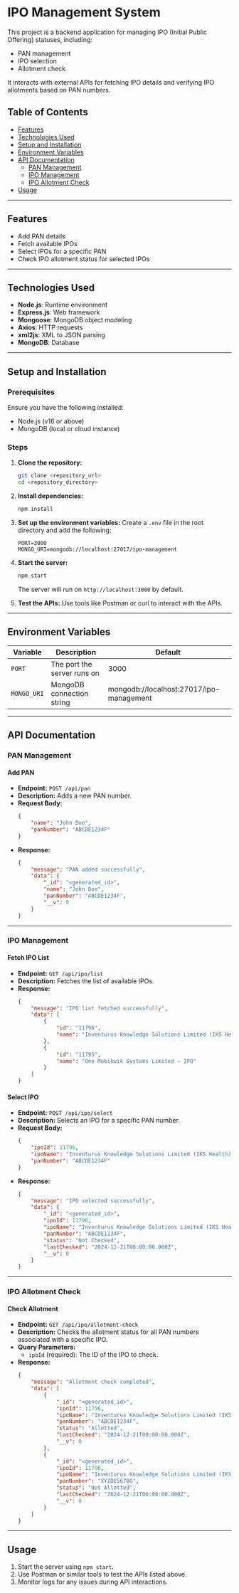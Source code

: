 # IPO Management System

This project is a backend application for managing IPO (Initial Public Offering) statuses, including:
- PAN management
- IPO selection
- Allotment check

It interacts with external APIs for fetching IPO details and verifying IPO allotments based on PAN numbers.

## Table of Contents

- [Features](#features)
- [Technologies Used](#technologies-used)
- [Setup and Installation](#setup-and-installation)
- [Environment Variables](#environment-variables)
- [API Documentation](#api-documentation)
  - [PAN Management](#pan-management)
  - [IPO Management](#ipo-management)
  - [IPO Allotment Check](#ipo-allotment-check)
- [Usage](#usage)

---

## Features
- Add PAN details
- Fetch available IPOs
- Select IPOs for a specific PAN
- Check IPO allotment status for selected IPOs

---

## Technologies Used
- **Node.js**: Runtime environment
- **Express.js**: Web framework
- **Mongoose**: MongoDB object modeling
- **Axios**: HTTP requests
- **xml2js**: XML to JSON parsing
- **MongoDB**: Database

---

## Setup and Installation

### Prerequisites
Ensure you have the following installed:
- Node.js (v16 or above)
- MongoDB (local or cloud instance)

### Steps

1. **Clone the repository:**
   ```bash
   git clone <repository_url>
   cd <repository_directory>
   ```

2. **Install dependencies:**
   ```bash
   npm install
   ```

3. **Set up the environment variables:**
   Create a `.env` file in the root directory and add the following:
   ```env
   PORT=3000
   MONGO_URI=mongodb://localhost:27017/ipo-management
   ```

4. **Start the server:**
   ```bash
   npm start
   ```
   The server will run on `http://localhost:3000` by default.

5. **Test the APIs:**
   Use tools like Postman or curl to interact with the APIs.

---

## Environment Variables

| Variable    | Description                      | Default                     |
|-------------|----------------------------------|-----------------------------|
| `PORT`      | The port the server runs on      | 3000                        |
| `MONGO_URI` | MongoDB connection string        | mongodb://localhost:27017/ipo-management |

---

## API Documentation

### PAN Management

#### Add PAN
- **Endpoint:** `POST /api/pan`
- **Description:** Adds a new PAN number.
- **Request Body:**
  ```json
  {
      "name": "John Doe",
      "panNumber": "ABCDE1234F"
  }
  ```
- **Response:**
  ```json
  {
      "message": "PAN added successfully",
      "data": {
          "_id": "<generated_id>",
          "name": "John Doe",
          "panNumber": "ABCDE1234F",
          "__v": 0
      }
  }
  ```

---

### IPO Management

#### Fetch IPO List
- **Endpoint:** `GET /api/ipo/list`
- **Description:** Fetches the list of available IPOs.
- **Response:**
  ```json
  {
      "message": "IPO list fetched successfully",
      "data": [
          {
              "id": "11796",
              "name": "Inventurus Knowledge Solutions Limited (IKS Health) - IPO"
          },
          {
              "id": "11795",
              "name": "One Mobikwik Systems Limited – IPO"
          }
      ]
  }
  ```

#### Select IPO
- **Endpoint:** `POST /api/ipo/select`
- **Description:** Selects an IPO for a specific PAN number.
- **Request Body:**
  ```json
  {
      "ipoId": 11796,
      "ipoName": "Inventurus Knowledge Solutions Limited (IKS Health) - IPO",
      "panNumber": "ABCDE1234F"
  }
  ```
- **Response:**
  ```json
  {
      "message": "IPO selected successfully",
      "data": {
          "_id": "<generated_id>",
          "ipoId": 11796,
          "ipoName": "Inventurus Knowledge Solutions Limited (IKS Health) - IPO",
          "panNumber": "ABCDE1234F",
          "status": "Not Checked",
          "lastChecked": "2024-12-21T00:00:00.000Z",
          "__v": 0
      }
  }
  ```

---

### IPO Allotment Check

#### Check Allotment
- **Endpoint:** `GET /api/ipo/allotment-check`
- **Description:** Checks the allotment status for all PAN numbers associated with a specific IPO.
- **Query Parameters:**
  - `ipoId` (required): The ID of the IPO to check.
- **Response:**
  ```json
  {
      "message": "Allotment check completed",
      "data": [
          {
              "_id": "<generated_id>",
              "ipoId": 11796,
              "ipoName": "Inventurus Knowledge Solutions Limited (IKS Health) - IPO",
              "panNumber": "ABCDE1234F",
              "status": "Allotted",
              "lastChecked": "2024-12-21T00:00:00.000Z",
              "__v": 0
          },
          {
              "_id": "<generated_id>",
              "ipoId": 11796,
              "ipoName": "Inventurus Knowledge Solutions Limited (IKS Health) - IPO",
              "panNumber": "XYZDE5678G",
              "status": "Not Allotted",
              "lastChecked": "2024-12-21T00:00:00.000Z",
              "__v": 0
          }
      ]
  }
  ```

---

## Usage

1. Start the server using `npm start`.
2. Use Postman or similar tools to test the APIs listed above.
3. Monitor logs for any issues during API interactions.

